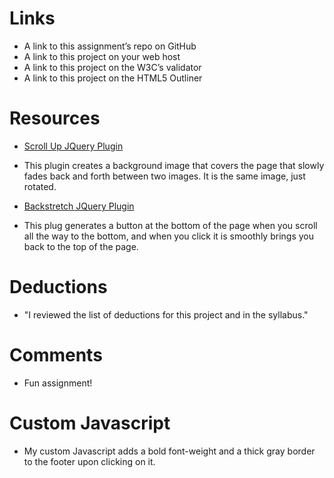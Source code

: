 # Links
* A	link	to	this	assignment’s	repo	on	GitHub
* A	link	to	this	project	on	your	web	host
* A	link	to	this	project	on	the	W3C’s	validator
* A	link	to	this	project	on	the	HTML5	Outliner

# Resources

* [Scroll Up JQuery Plugin](https://markgoodyear.com/2013/01/scrollup-jquery-plugin/)
* This plugin creates a background image that covers the page that slowly fades back and forth between two images. It is the same image, just rotated.

* [Backstretch JQuery Plugin](http://www.jquery-backstretch.com/)
* This plug generates a button at the bottom of the page when you scroll all the way to the bottom, and when you click it is smoothly brings you back to the top of the page.


# Deductions
* "I	reviewed	the	list	of	deductions	for	this	project
and	in	the	syllabus."

# Comments
* Fun assignment!

# Custom Javascript
* My custom Javascript adds a bold font-weight and a thick gray border to the footer upon clicking on it.
